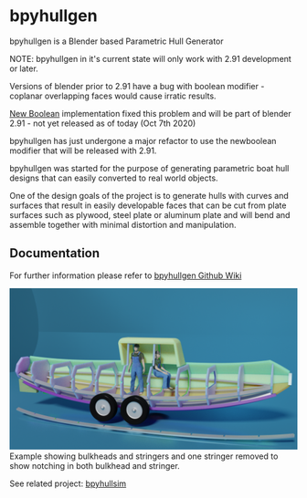 # bpyhullgen
bpyhullgen is a Blender based Parametric Hull Generator

NOTE: bpyhullgen in it's current state will only work with 2.91 development or later. 

Versions of blender prior to 2.91 have a bug with boolean modifier - coplanar overlapping faces would cause irratic results. 

[New Boolean](https://blenderartists.org/t/new-boolean/1245336) implementation fixed this problem and will be part of blender 2.91 - not yet released as of today (Oct 7th 2020)

bpyhullgen has just undergone a major refactor to use the newboolean modifier that will be released with 2.91.



bpyhullgen was started for the purpose of generating parametric boat hull designs that can easily converted to real world objects. 

One of the design goals of the project is to generate hulls with curves and surfaces that result in easily developable faces that can be cut from plate surfaces such as plywood, steel plate or aluminum plate and will bend and assemble together with minimal distortion and manipulation. 

## Documentation
For further information please refer to [bpyhullgen Github Wiki](https://github.com/edzop/bpyhullgen/wiki)

![](images/2019_10_15_v05.png)
Example showing bulkheads and stringers and one stringer removed to show notching in both bulkhead and stringer.

See related project: [bpyhullsim](https://github.com/edzop/bpyhullsim)

